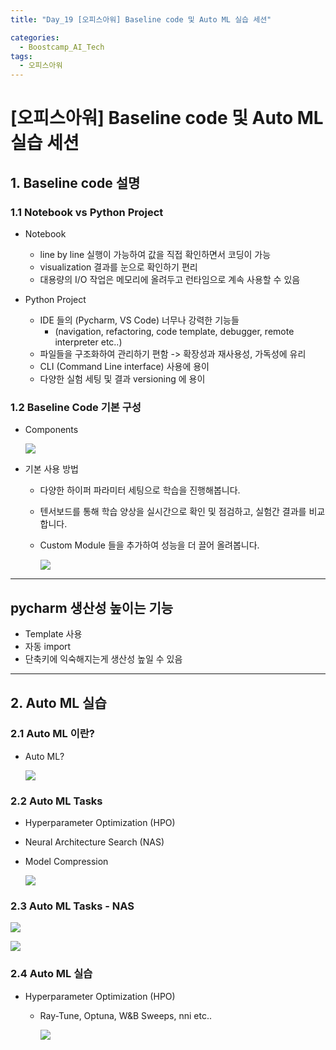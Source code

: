 ```yaml
---
title: "Day_19 [오피스아워] Baseline code 및 Auto ML 실습 세션"

categories:
  - Boostcamp_AI_Tech
tags:
  - 오피스아워
---
```


# [오피스아워] Baseline code 및 Auto ML 실습 세션

## 1. Baseline code 설명

### 1.1 Notebook vs Python Project

- Notebook
  - line by line 실행이 가능하여 값을 직접 확인하면서 코딩이 가능
  - visualization 결과를 눈으로 확인하기 편리
  - 대용량의 I/O 작업은 메모리에 올려두고 런타임으로 계속 사용할 수 있음

- Python Project
  - IDE 들의 (Pycharm, VS Code) 너무나 강력한 기능들
    - (navigation, refactoring, code template, debugger, remote interpreter etc..)
  - 파일들을 구조화하여 관리하기 편함 -> 확장성과 재사용성, 가독성에 유리
  - CLI (Command Line interface) 사용에 용이
  - 다양한 실험 세팅 및 결과 versioning 에 용이

### 1.2 Baseline Code 기본 구성

- Components

    ![]({{site.url}}/assets/images/2021-08-27-18-12-57.png)

- 기본 사용 방법
  - 다양한 하이퍼 파라미터 세팅으로 학습을 진행해봅니다.
  - 텐서보드를 통해 학습 양상을 실시간으로 확인 및 점검하고, 실험간 결과를 비교합니다.
  - Custom Module 들을 추가하여 성능을 더 끌어 올려봅니다.

    ![]({{site.url}}/assets/images/2021-08-27-18-14-47.png)

---

## pycharm 생산성 높이는 기능

- Template 사용
- 자동 import
- 단축키에 익숙해지는게 생산성 높일 수 있음

---

## 2. Auto ML 실습

### 2.1 Auto ML 이란?

- Auto ML?

  ![]({{site.url}}/assets/images/2021-08-27-18-56-32.png)

### 2.2 Auto ML Tasks

- Hyperparameter Optimization (HPO)
- Neural Architecture Search (NAS)
- Model Compression
  
    ![]({{site.url}}/assets/images/2021-08-27-18-58-10.png)

### 2.3 Auto ML Tasks - NAS

![]({{site.url}}/assets/images/2021-08-27-18-59-34.png)

![]({{site.url}}/assets/images/2021-08-27-19-03-57.png)

### 2.4 Auto ML 실습

- Hyperparameter Optimization (HPO)
  - Ray-Tune, Optuna, W&B Sweeps, nni etc..
    
    ![]({{site.url}}/assets/images/2021-08-27-19-05-30.png)

